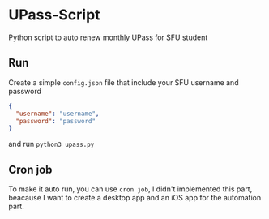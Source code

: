# UPass-Script

Python script to auto renew monthly UPass for SFU student

## Run

Create a simple `config.json` file that include your SFU username and password

```json
{
  "username": "username",
  "password": "password"
}
```

and run `python3 upass.py`

## Cron job

To make it auto run, you can use `cron job`, I didn't implemented this part, beacause I want to create a desktop app and an iOS app for the automation part.
